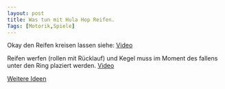 ```yaml
---
layout: post
title: Was tun mit Hula Hop Reifen. 
Tags: [Motorik,Spiele]
---
```


Okay den Reifen kreisen lassen siehe: [Video](https://www.youtube.com/watch?v=8Oq_0UuFvLk)

Reifen werfen (rollen mit Rücklauf) und Kegel muss im Moment des fallens unter den Ring plaziert werden.
[Video](https://www.youtube.com/watch?v=ocePxfpxFms)

[Weitere Ideen](https://www.youtube.com/watch?v=7JVfkmCmrok)